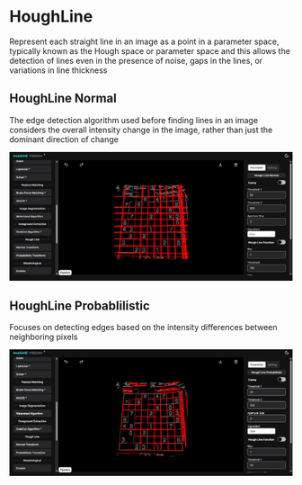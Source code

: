 # **HoughLine**

Represent each straight line in an image as a point in a parameter space, typically known as the Hough space or parameter space and this allows the detection of lines even in the presence of noise, gaps in the lines, or variations in line thickness

## HoughLine Normal

The edge detection algorithm used before finding lines in an image considers the overall intensity change in the image, rather than just the dominant direction of change

![logo](<_media/AdvanceFunction/HoughLine/hough%20line(false).png>)

## HoughLine Probablilistic

Focuses on detecting edges based on the intensity differences between neighboring pixels

![logo](<_media/AdvanceFunction/HoughLine/hough%20line%20probablilistic(false).png>)

